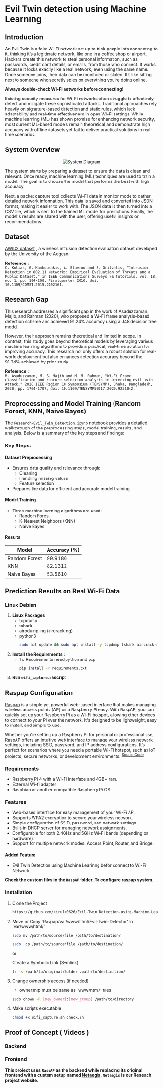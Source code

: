# Evil Twin detection using Machine Learning
## Introduction
An Evil Twin is a fake Wi-Fi network set up to trick people into connecting to it, thinking it’s a legitimate network, like one in a coffee shop or airport. Hackers create this network to steal personal information, such as passwords, credit card details, or emails, from those who connect. It works because it looks exactly like a real network, even using the same name. Once someone joins, their data can be monitored or stolen. It’s like sitting next to someone who secretly spies on everything you’re doing online. 

<b>Always double-check Wi-Fi networks before connecting!</b>

Existing security measures for Wi-Fi networks often struggle to effectively detect and mitigate these sophisticated attacks. Traditional approaches rely heavily on signature-based detection and static rules, which lack adaptability and real-time effectiveness in open Wi-Fi settings. While machine learning (ML) has shown promise for enhancing network security, most current ML-based models remain theoretical and demonstrate high accuracy with offline datasets yet fail to deliver practical solutions in real-time scenarios.

## System Overview
<div align="center">
  <img src="/Assets/system_diagram.png" alt="System Diagram"/>
</div>

The system starts by preparing a dataset to ensure the data is clean and relevant. Once ready, machine learning (ML) techniques are used to train a model. The goal is to choose the model that performs the best with high accuracy.

Next, a packet capture tool collects Wi-Fi data in monitor mode to gather detailed network information. This data is saved and converted into JSON format, making it easier to work with. The JSON data is then turned into a CSV file, which is sent to the trained ML model for predictions. Finally, the model's results are shared with the user, offering useful insights or recommendations.

## Dataset
<a href="https://icsdweb.aegean.gr/awid/awid2" target="_blank">AWID2 dataset</a> , a wireless intrusion detection evaluation dataset developed by the University of the Aegean.

<b>Reference</b> : <br>
`
C. Kolias, G. Kambourakis, A. Stavrou and S. Gritzalis, "Intrusion Detection in 802.11 Networks: Empirical Evaluation of Threats and a Public Dataset," in IEEE Communications Surveys \& Tutorials, vol. 18, no. 1, pp. 184-208, Firstquarter 2016, doi: 10.1109/COMST.2015.2402161.
`

## Research Gap
This research addresses a significant gap in the work of Asaduzzaman, Majib, and Rahman (2020), who proposed a Wi-Fi frame analysis-based detection scheme and achieved 91.24% accuracy using a J48 decision tree model. 

However, their approach remains theoretical and limited in scope. In contrast, this study goes beyond theoretical models by leveraging various machine learning algorithms to provide a practical, real-time solution for improving accuracy. This research not only offers a robust solution for real-world deployment but also enhances detection accuracy beyond the 91.24% achieved by prior study.

<b>Reference</b> : <br>
`
M. Asaduzzaman, M. S. Majib and M. M. Rahman, "Wi-Fi Frame Classification and Feature Selection Analysis in Detecting Evil Twin Attack," 2020 IEEE Region 10 Symposium (TENSYMP), Dhaka, Bangladesh, 2020, pp. 1704-1707, doi: 10.1109/TENSYMP50017.2020.9231042.
`
## Preprocessing and Model Training (Random Forest, KNN, Naive Bayes)
The `Research-Evil_Twin_Detection.ipynb` notebook provides a detailed walkthrough of the preprocessing steps, model training, results, and analysis. Below is a summary of the key steps and findings:

### Key Steps:
#### Dataset Preprocessing
  - Ensures data quality and relevance through:
    - Cleaning
    - Handling missing values
    - Feature selection
  - Prepares the data for efficient and accurate model training.

#### Model Training
  - Three machine learning algorithms are used:
    - Random Forest
    - K-Nearest Neighbors (KNN)
    - Naive Bayes
#### Results
| Model | Accuracy (%) |
| ------ | ------ |
| Random Forest | 99.9186 |
| KNN | 82.1312 |
| Naive Bayes | 53.5610 |

## Prediction Results on Real Wi-Fi Data
### Linux Debian
1. **Linux Packages**
   - tcpdump
   - tshark
   - airodump-ng (aircrack-ng)
   - python3
      ```bash
      sudo apt update && sudo apt install -y tcpdump tshark aircrack-ng python3
      ```
3. **Install the Requirements** :
   - To Requirements need `python` and `pip`
      ```bash
      pip install -r requirements.txt
      ```
1. **Run `wifi_capture.sh`script**
      
## Raspap Configuration
<a href="https://raspap.com/" traget="_blank">Raspap</a> is a simple yet powerful web-based interface that makes managing wireless access points (AP) on a Raspberry Pi easy. With RaspAP, you can quickly set up your Raspberry Pi as a Wi-Fi hotspot, allowing other devices to connect to your Pi over the network. It's designed to be lightweight, easy to install, and simple to use.

Whether you're setting up a Raspberry Pi for personal or professional use, RaspAP offers an intuitive web interface to manage your wireless network settings, including SSID, password, and IP address configurations. It’s perfect for scenarios where you need a portable Wi-Fi hotspot, such as IoT projects, secure networks, or development environments. <sup><a href="https://github.com/RaspAP/raspap-webgui.git" traget="_blank">Source Code<a/></sup>

### Requirements
  - Raspberry Pi 4 with a Wi-Fi interface and 4GB+ ram.
  - External Wi-fi adapter
  - Raspbian or another compatible Raspberry Pi OS.

### Features
  - Web-based interface for easy management of your Wi-Fi AP.
  - Supports WPA2 encryption to secure your wireless network.
  - Simple configuration of SSID, password, and network settings.
  - Built-in DHCP server for managing network assignments.
  - Configurable for both 2.4GHz and 5GHz Wi-Fi bands (depending on hardware).
  - Support for multiple network modes: Access Point, Router, and Bridge.
  #### Added Feature
  - Evil Twin Detection using Machine Learinng befor connect to Wi-Fi Network

**Check the custom files in the `RaspAP` folder. To configure raspap system.**

### Installation
1. Clone the Project
   ```bash
   https://github.com/kirula0626/Evil-Twin-Detection-using-Machine-Learning.git
   ```
2. Move or Copy `Raspap/var/www/html/Evil-Twin-Detector' to 'var/www/html/'
   ```bash
   sudo mv /path/to/source/file /path/to/destination/
   ```
   ```bash
   sudo  cp /path/to/source/file /path/to/destination/
   ```
   or

   Create a Symbolic Link (Symlink)
   ```bash
   ln -s /path/to/original/folder /path/to/destination/
   ```
   
3. Change ownership access (if needed)
   - ownership must be same as `www/html/' files
   ```bash
   sudo chown -R [new_owner]:[new_group] /path/to/directory
   ````
4. Make scripts executable
   ```bash
   chmod +x wifi_capture.sh check.sh
   ```
## Proof of Concept ( Videos )
### Backend

### Frontend
**This project uses `RaspAP` as the backend while replacing its original frontend with a custom setup named <a href="https://netaegis.ddns.net/" traget="=blank">Netaegis</a>. `Netaegis` is our Reseach project website.**
